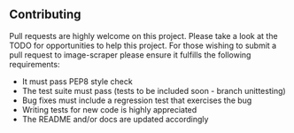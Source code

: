 ## Contributing

Pull requests are highly welcome on this project. Please take a look at the TODO for opportunities to help this project. 
For those wishing to submit a pull request to image-scraper please ensure it fulfills the following requirements:

* It must pass PEP8 style check
* The test suite must pass (tests to be included soon - branch unittesting)
* Bug fixes must include a regression test that exercises the bug
* Writing tests for new code is highly appreciated
* The README and/or docs are updated accordingly
